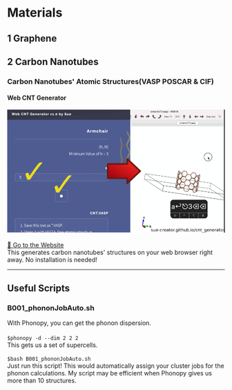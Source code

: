 # Materials

## 1 Graphene

## 2 Carbon Nanotubes

### Carbon Nanotubes' Atomic Structures(VASP POSCAR & CIF)
#### Web CNT Generator
![Carbon Nanotubes Generator Demonstration](https://github.com/sue-creator/cnt_generator/raw/main/readmeImg.png)
<br><br><a href="https://sue-creator.github.io/cnt_generator/" target="_blank" rel="noopener noreferrer">🔮 Go to the Website</a><br>
This generates carbon nanotubes' structures on your web browser right away. No installation is needed!  

***

## Useful Scripts

### B001_phononJobAuto.sh
With Phonopy, you can get the phonon dispersion.<br><br>
``` $phonopy -d --dim 2 2 2 ```
<br>This gets us a set of supercells.<br>

``` $bash B001_phononJobAuto.sh ``` <br>
Just run this script! This would automatically assign your cluster jobs for the phonon calculations. My script may be efficient when Phonopy gives us more than 10 structures.
